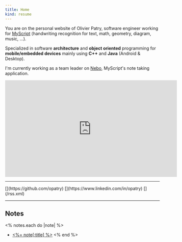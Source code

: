 ```yaml
---
title: Home
kind: resume
---
```

You are on the personal website of Olivier Patry, software engineer working for [MyScript](http://developer.myscript.com/) (handwriting recognition for text, math, geometry, diagram, music, …).

Specialized in software **architecture** and **object oriented** programming for **mobile/embedded devices** mainly using
**C++** and **Java** (Android &amp; Desktop).

I'm currently working as a team leader on [Nebo](http://myscript.com/nebo/), MyScript's note taking application.

<div style="margin: 0 auto; width: 560px;">
<iframe width="560" height="315" src="https://www.youtube.com/embed/2c1oeYGmig0?autoplay=0&amp;rel=0" frameborder="0" allowfullscreen=""></iframe>
</div>

----

<div class="special-links" markdown="1">
[<span class="icon-github"></span>](https://github.com/opatry)
[<span class="icon-linkedin"></span>](https://www.linkedin.com/in/opatry)
[<span class="icon-feed"></span>](/rss.xml)
</div>

----

## Notes
<% notes.each do |note| %>
* [<%= note[:title] %>](<%= note.path %>)
<% end %>